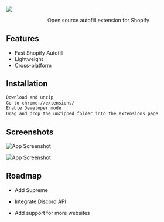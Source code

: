 
<img src="https://i.imgur.com/ZaQq9tm.png">

<p align="center">
Open source autofill extension for Shopify
</p>

## Features

- Fast Shopify Autofill
- Lightweight
- Cross-platform

## Installation


```bash
Download and unzip
Go to chrome://extensions/
Enable Developer mode
Drag and drop the unzipped folder into the extensions page
```
    


## Screenshots

![App Screenshot](https://i.imgur.com/aTQfQM8.png)

![App Screenshot](https://i.imgur.com/iSA3xGy.png)

## Roadmap

- Add Supreme

- Integrate Discord API

- Add support for more websites

